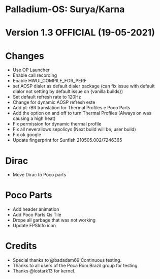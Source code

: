 # Palladium-OS: Surya/Karna
# Version 1.3 OFFICIAL (19-05-2021)

# Changes
- Use OP Launcher
- Enable call recording
- Enable HWUI_COMPILE_FOR_PERF
- set AOSP dialer as default dialer package (can fix issue with default dialor not setting by default issue on {vanilla builds})
- Set default refresh rate to 120Hz
- Change for dynamic AOSP refresh este
- Add pt-rBR translation for Thermal Profiles e Poco Parts
- Add the option on and off to turn Thermal Profiles (Always on was causing a high heat)
- Fix permission for dynamic thermal profile
- Fix all neverallows sepolicys (Next build will be, user build)
- Fix ok google
- Update fingerprint for Sunfish 210505.002/7246365

# Dirac
- Move Dirac to Poco parts

# Poco Parts
- Add header animation
- Add Poco Parts Qs Tile
- Drope all garbage that was not working
- Update FPSInfo icon

# Credits
- Special thanks to @badadam69 Continuous testing.
- Thanks to all users of the Poca Rom Brazil group for testing.
- Thanks @lostark13 for kernel.

